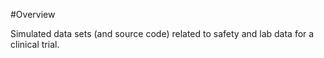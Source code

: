 #Overview

Simulated data sets (and source code) related to safety and lab data for a clinical trial. 